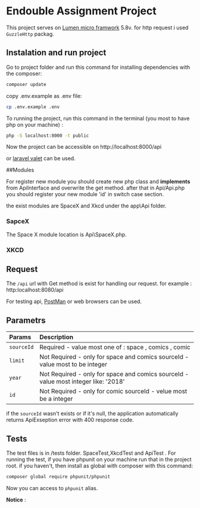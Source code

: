 # Endouble Assignment Project

This project serves on [Lumen micro framwork](https://lumen.laravel.com/docs/5.8) 5.8v. for http request i used `GuzzleHttp` packag.

## Instalation and run project

Go to project folder and run this command for installing dependencies with the composer:

```bash
composer update
```

copy .env.example as .env file:

```bash
cp .env.example .env
```

To running the project, run this command in the terminal (you most to have php on your machine) :

```bash
php -S localhost:8000 -t public
```

Now the project can be accessible on http://localhost:8000/api 

or [laravel valet](https://laravel.com/docs/5.8/valet) can be used.

##Modules

For register new module you should create new php class and **implements** from ApiInterface and overwrite the get method. after that in Api/Api.php you should register your new module 'id'  in switch case section.

the exist modules are SpaceX and Xkcd under the app\Api folder.

### SapceX

The Space X module location is Api\SpaceX.php. 

### XKCD



## Request

The `/api` url with Get method is exist for handling our request. for example : http:localhost:8080/api

For testing api, [PostMan](https://www.getpostman.com) or web browsers can be used.

## Parametrs

| Params     | Description                                                  |
| :--------- | :----------------------------------------------------------- |
| `sourceId` | Required - value most one of : space , comics , comic        |
| `limit`    | Not Required - only for space and comics sourceId - value most to be integer |
| `year`     | Not Required - only for space and comics sourceId - value most integer like: '2018' |
| `id`       | Not Required - only for comic sourceId - velue most be a integer |

if the `sourceId` wasn't exists or if it's null, the application automatically returns ApiExseption error with 400 response code.

## Tests

The test files is in /tests folder. SpaceTest,XkcdTest and ApiTest . For running the test, if you have phpunit on your machine run that in the project root. if you haven't, then install as global with composer with this command:

```bash
composer global require phpunit/phpunit
```

Now you can access to `phpunit` alias.

**Notice** : 